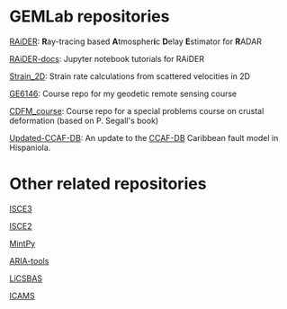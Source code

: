 # GEMLab repositories
[RAiDER](https://github.com/dbekaert/RAiDER):
**R**ay-tracing based **A**tmospher**i**c **D**elay **E**stimator for **R**ADAR 

[RAiDER-docs](https://github.com/dbekaert/RAiDER-docs): Jupyter notebook tutorials for RAiDER

[Strain_2D](https://github.com/kmaterna/Strain_2D): Strain rate calculations from scattered velocities in 2D 

[GE6146](https://github.com/jlmaurer/GE6146): Course repo for my geodetic remote sensing course 

[CDFM_course](https://github.com/jlmaurer/CrustalDeformationClass): Course repo for a special problems course on crustal deformation (based on P. Segall's book)

[Updated-CCAF-DB](https://github.com/jlmaurer/central_am_carib_faults): An update to the [CCAF-DB](https://github.com/GEMScienceTools/central_am_carib_faults) Caribbean fault model in Hispaniola. 

# Other related repositories
[ISCE3](https://github.com/isce-framework/isce3)

[ISCE2](https://github.com/isce-framework/isce2)

[MintPy](https://github.com/insarlab/MintPy)

[ARIA-tools](https://github.com/aria-tools/ARIA-tools)

[LiCSBAS](https://github.com/yumorishita/LiCSBAS)

[ICAMS](https://github.com/ymcmrs/ICAMS)